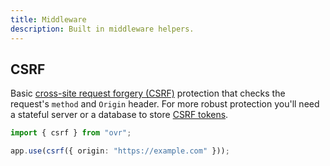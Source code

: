 ```yaml
---
title: Middleware
description: Built in middleware helpers.
---
```


## CSRF

Basic [cross-site request forgery (CSRF)](https://developer.mozilla.org/en-US/docs/Web/Security/Attacks/CSRF) protection that checks the request's `method` and `Origin` header. For more robust protection you'll need a stateful server or a database to store [CSRF tokens](https://developer.mozilla.org/en-US/docs/Web/Security/Attacks/CSRF#csrf_tokens).

```ts
import { csrf } from "ovr";

app.use(csrf({ origin: "https://example.com" }));
```
